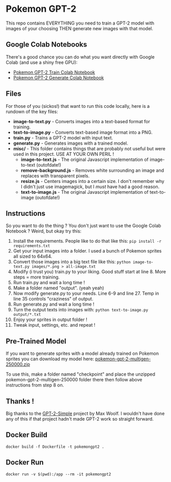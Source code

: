 # Pokemon GPT-2

This repo contains EVERYTHING you need to train a GPT-2 model with images of your choosing THEN generate new images with that model.

## Google Colab Notebooks

There's a good chance you can do what you want directly with Google Colab (and use a shiny free GPU):

- [Pokemon GPT-2 Train Colab Notebook](https://colab.research.google.com/drive/1c1kmO9tixviyBB7IGh-jVpLvOh2RpLYk)
- [Pokemon GPT-2 Generate Colab Notebook](https://colab.research.google.com/drive/1qgt8cSwKF957PgPTKhRcNwDIfWrMhbV9)

## Files

For those of you (sickos!) that want to run this code locally, here is a rundown of the key files:

- **image-to-text.py** - Converts images into a text-based format for training.
- **text-to-image.py** - Converts text-based image format into a PNG.
- **train.py** - Trains a GPT-2 model with input text.
- **generate.py** - Generates images with a trained model.
- **misc/** - This folder contains things that are probably not useful but were used in this project. USE AT YOUR OWN PERIL !
    - **image-to-text.js** - The original Javascript implementation of image-to-text (outofdate!)
    - **remove-background.js** - Removes white surrounding an image and replaces with transparent pixels. 
    - **resize.js** - Centers images into a certain size. I don't remember why I didn't just use imagemagick, but I *must* have had a good reason.
    - **text-to-image.js** - The original Javascript implementation of text-to-image (outofdate!)

## Instructions

So you want to do the thing ? You don't just want to use the Google Colab Notebook ? Weird, but okay try this:

1. Install the requirements. People like to do that like this: `pip install -r requirements.txt`
2. Get your input images into a folder. I used a bunch of Pokemon sprites all sized to 64x64.
3. Convert those images into a big text file like this: `python image-to-text.py images/*.png > all-image.txt`
4. Modify (i trust you) train.py to your liking. Good stuff start at line 8. More steps = more training.
5. Run train.py and wait a long time !
6. Make a folder named "output". (yeah yeah)
7. Now modify generate.py to your needs. Line 6-9 and line 27. Temp in line 35 controls "craziness" of output.
8. Run generate.py and wait a long time !
9. Turn the output texts into images with: `python text-to-image.py output/*.txt`
10. Enjoy your sprites in output folder !
11. Tweak input, settings, etc. and repeat !

## Pre-Trained Model

If you want to generate sprites with a model already trained on Pokemon sprites you can download my model here: [pokemon-gpt-2-multigen-250000.zip](https://ipfs.io/ipfs/QmRjkH2szrkez3QaHUKPM1jr3aHnJyN11JpcoRM2EwFHdQ?filename=pokemon-gpt-2-multigen-250000.zip)

To use this, make a folder named "checkpoint" and place the unzipped pokemon-gpt-2-multigen-250000 folder there then follow above instructions from step 8 on.

## Thanks !

Big thanks to the [GPT-2-Simple](https://github.com/minimaxir/gpt-2-simple) project by Max Woolf. I wouldn't have done any of this if that project hadn't made GPT-2 work so straight forward.

## Docker Build
```
docker build -f Dockerfile -t pokemongpt2 .
```

## Docker Run
```
docker run -v $(pwd):/app --rm -it pokemongpt2
```
